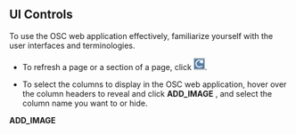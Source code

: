 ## UI Controls



To use the OSC web application effectively, familiarize yourself with the user interfaces and terminologies.

* To refresh a page or a section of a page, click ![](images/ui_refresh.png).

* To select the columns to display in the OSC web application, hover over the column headers to reveal and click **ADD_IMAGE** , and select the column name you want to   or hide.

**ADD_IMAGE**